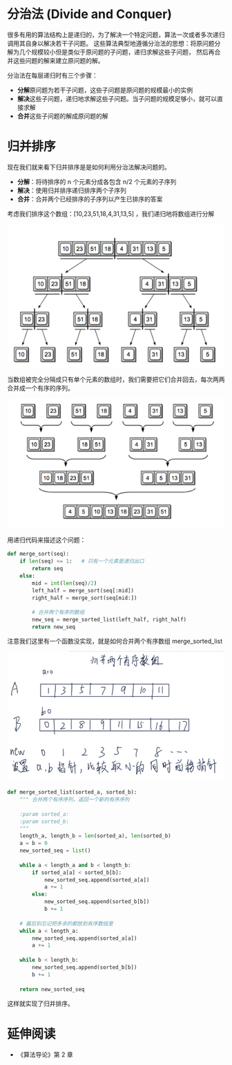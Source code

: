 # 分治法 (Divide and Conquer)

很多有用的算法结构上是递归的，为了解决一个特定问题，算法一次或者多次递归调用其自身以解决若干子问题。
这些算法典型地遵循分治法的思想：将原问题分解为几个规模较小但是类似于原问题的子问题，递归求解这些子问题，
然后再合并这些问题的解来建立原问题的解。

分治法在每层递归时有三个步骤：

- **分解**原问题为若干子问题，这些子问题是原问题的规模最小的实例
- **解决**这些子问题，递归地求解这些子问题。当子问题的规模足够小，就可以直接求解
- **合并**这些子问题的解成原问题的解


# 归并排序
现在我们就来看下归并排序是是如何利用分治法解决问题的。

- **分解**：将待排序的 n 个元素分成各包含 n/2 个元素的子序列
- **解决**：使用归并排序递归排序两个子序列
- **合并**：合并两个已经排序的子序列以产生已排序的答案

考虑我们排序这个数组：[10,23,51,18,4,31,13,5] ，我们递归地将数组进行分解

![](./merge_sort_split.png)

当数组被完全分隔成只有单个元素的数组时，我们需要把它们合并回去，每次两两合并成一个有序的序列。

![](./merge_sort_merge.png)

用递归代码来描述这个问题：

```py
def merge_sort(seq):
    if len(seq) <= 1:   # 只有一个元素是递归出口
        return seq
    else:
        mid = int(len(seq)/2)
        left_half = merge_sort(seq[:mid])
        right_half = merge_sort(seq[mid:])

        # 合并两个有序的数组
        new_seq = merge_sorted_list(left_half, right_half)
        return new_seq
```

注意我们这里有一个函数没实现，就是如何合并两个有序数组 merge_sorted_list

![](./merge_sorted_array.png)


```py
def merge_sorted_list(sorted_a, sorted_b):
    """ 合并两个有序序列，返回一个新的有序序列

    :param sorted_a:
    :param sorted_b:
    """
    length_a, length_b = len(sorted_a), len(sorted_b)
    a = b = 0
    new_sorted_seq = list()

    while a < length_a and b < length_b:
        if sorted_a[a] < sorted_b[b]:
            new_sorted_seq.append(sorted_a[a])
            a += 1
        else:
            new_sorted_seq.append(sorted_b[b])
            b += 1

    # 最后别忘记把多余的都放到有序数组里
    while a < length_a:
        new_sorted_seq.append(sorted_a[a])
        a += 1

    while b < length_b:
        new_sorted_seq.append(sorted_b[b])
        b += 1

    return new_sorted_seq
```

这样就实现了归并排序。


# 延伸阅读
- 《算法导论》第 2 章
